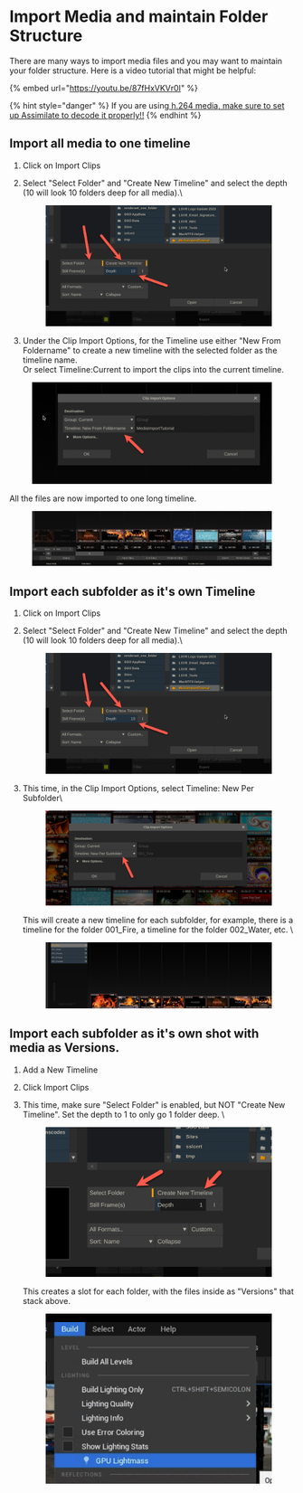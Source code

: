 # Import Media and maintain Folder Structure

There are many ways to import media files and you may want to maintain your folder structure. Here is a video tutorial that might be helpful:

{% embed url="https://youtu.be/87fHxVKVr0I" %}

{% hint style="danger" %}
If you are using[ h.264 media, make sure to set up Assimilate to decode it properly!!](playback-h.264-files.md)
{% endhint %}

## Import all media to one timeline

1. Click on Import Clips
2.  Select "Select Folder" and "Create New Timeline" and select the depth (10 will look 10 folders deep for all media).\


    <figure><img src="../.gitbook/assets/image (2).png" alt=""><figcaption></figcaption></figure>


3. Under the Clip Import Options, for the Timeline use either "New From Foldername" to create a new timeline with the selected folder as the timeline name. \
   Or select Timeline:Current to import the clips into the current timeline.&#x20;

<figure><img src="../.gitbook/assets/image (1).png" alt=""><figcaption></figcaption></figure>

All the files are now imported to one long timeline.&#x20;

<figure><img src="../.gitbook/assets/image (3).png" alt=""><figcaption></figcaption></figure>

## Import each subfolder as it's own Timeline

1. Click on Import Clips
2.  Select "Select Folder" and "Create New Timeline" and select the depth (10 will look 10 folders deep for all media).\


    <figure><img src="../.gitbook/assets/image (4).png" alt=""><figcaption></figcaption></figure>


3.  This time, in the Clip Import Options, select Timeline: New Per Subfolder\


    <figure><img src="../.gitbook/assets/image (5).png" alt=""><figcaption></figcaption></figure>

    This will create a new timeline for each subfolder, for example, there is a timeline for the folder 001\_Fire, a timeline for the folder 002\_Water, etc. \


    <figure><img src="../.gitbook/assets/image (6).png" alt=""><figcaption></figcaption></figure>

## Import each subfolder as it's own shot with media as Versions.

1. Add a New Timeline
2. Click Import Clips
3.  This time, make sure "Select Folder" is enabled, but NOT "Create New Timeline". Set the depth to 1 to only go 1 folder deep. \


    <figure><img src="../.gitbook/assets/image (7).png" alt=""><figcaption></figcaption></figure>

    This creates a slot for each folder, with the files inside as "Versions" that stack above.&#x20;

    <figure><img src="../.gitbook/assets/image (8).png" alt=""><figcaption></figcaption></figure>

